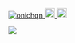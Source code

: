 <p align="left"> 
  <a href="https://github.com/onichqn/">
    <img src="https://komarev.com/ghpvc/?username=onichqn" alt="onichqn" />
  </a>
  <a href="http://twitter.com/onichqnjp">
    <img height="20" src="https://img.shields.io/twitter/follow/onichqnjp?label=Twitter&logo=twitter&style=flat" />
  </a>
  <a href="https://github.com/onichqn">
    <img height="20" src="https://img.shields.io/github/followers/onichqn?label=follow&logo=github&style=flat" />
  </a>
</p>

<a href="https://github.com/anuraghazra/github-readme-stats">
  <img align="left" src="https://github-readme-stats.vercel.app/api?username=onichqn&count_private=true&show_icons=true&theme=dark" />
</a>
